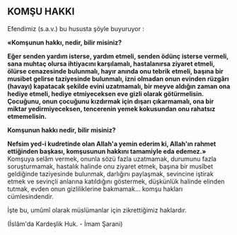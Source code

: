 ## KOMŞU HAKKI

Efendimiz (s.a.v.) bu hususta şöyle bu­yuruyor :

**«Komşunun hakkı, nedir, bilir misiniz?**

**Eğer senden yardım isterse, yardım etmeli, senden ödünç isterse vermeli, sana muhtaç olur­sa ihtiyacını karşılamalı, hastalanırsa ziyaret et­meli, ölürse cenazesinde bulunmalı, hayır anın­da onu tebrik etmeli, başına bir musibet gelirse taziyesinde bulunmalı, izni olmadan onun evin­den rüzgârı (havayı) kapatacak şekilde evini uzatmamalı, bir meyve aldığın zaman ona he­diye etmeli, hediye etmiyeceksen eve gizli ola­rak götürmelisin. Çocuğunu, onun çocuğunu kız­dırmak için dışarı çıkarmamalı, ona bir miktar yedirmiyeceksen, tencerenin yemek kokusundan onu rahatsız etmemelisin.**

**Komşunun hakkı nedir, bilir misiniz?**

**Nefsim yed-i kudretinde olan Allah'a yemin ederim ki, Allah'ın rahmet ettiğinden başkası, komşusunun hakkını tamamiyle eda edemez.»**
Komşuya selâm vermek, onunla sözü fazla uzatmamak, durumunu fazla soruşturmamak, hastalık halinde onu ziyaret etmek, başına bir musîbet geldiğinde taziyesinde bulunmak, darlığını paylaşmak, sevincine iştirak etmek ve se­vinçli anlarına katıldığını göstermek, düşkünlük halinde elinden tutmak, evden onun gizlilikleri­ne bakmamak... komşu hakları cümlesindendir.

İşte bu, umûmî olarak müslümanlar için zik­rettiğimiz haklardır.

(İslâm'da Kardeşlik Huk. - İmam Şarani)
